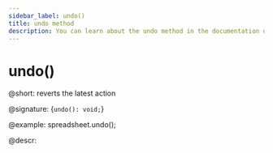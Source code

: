 ```yaml
---
sidebar_label: undo()
title: undo method
description: You can learn about the undo method in the documentation of the DHTMLX JavaScript Spreadsheet library. Browse developer guides and API reference, try out code examples and live demos, and download a free 30-day evaluation version of DHTMLX Spreadsheet.
---
```


# undo()

@short: reverts the latest action

@signature: {`undo(): void;`}

@example:
spreadsheet.undo();

@descr:
